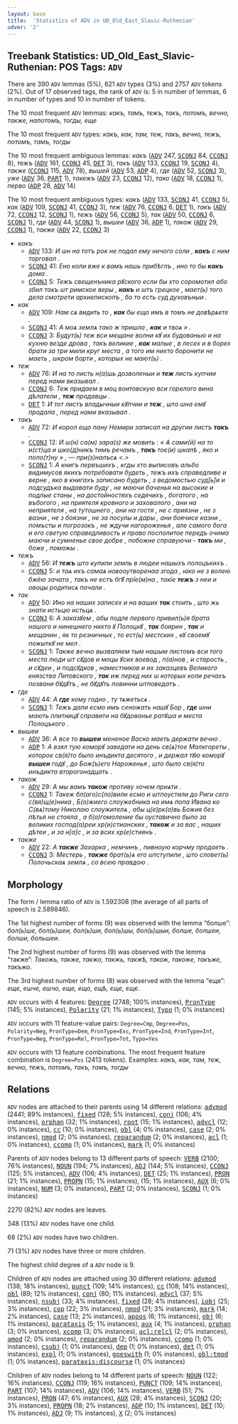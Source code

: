 ```yaml
---
layout: base
title:  'Statistics of ADV in UD_Old_East_Slavic-Ruthenian'
udver: '2'
---
```


## Treebank Statistics: UD_Old_East_Slavic-Ruthenian: POS Tags: `ADV`

There are 390 `ADV` lemmas (5%), 621 `ADV` types (3%) and 2757 `ADV` tokens (2%).
Out of 17 observed tags, the rank of `ADV` is: 5 in number of lemmas, 6 in number of types and 10 in number of tokens.

The 10 most frequent `ADV` lemmas: <em>какъ, тамъ, тежъ, такъ, потомъ, вечно, также, напотомъ, тогды, еще</em>

The 10 most frequent `ADV` types:  <em>какъ, как, там, теж, такъ, вечно, тежъ, потомъ, тамъ, тогды</em>

The 10 most frequent ambiguous lemmas: <em>какъ</em> (<tt><a href="orv_ruthenian-pos-ADV.html">ADV</a></tt> 247, <tt><a href="orv_ruthenian-pos-SCONJ.html">SCONJ</a></tt> 84, <tt><a href="orv_ruthenian-pos-CCONJ.html">CCONJ</a></tt> 8), <em>тежъ</em> (<tt><a href="orv_ruthenian-pos-ADV.html">ADV</a></tt> 161, <tt><a href="orv_ruthenian-pos-CCONJ.html">CCONJ</a></tt> 45, <tt><a href="orv_ruthenian-pos-DET.html">DET</a></tt> 3), <em>такъ</em> (<tt><a href="orv_ruthenian-pos-ADV.html">ADV</a></tt> 133, <tt><a href="orv_ruthenian-pos-CCONJ.html">CCONJ</a></tt> 19, <tt><a href="orv_ruthenian-pos-SCONJ.html">SCONJ</a></tt> 4), <em>также</em> (<tt><a href="orv_ruthenian-pos-CCONJ.html">CCONJ</a></tt> 115, <tt><a href="orv_ruthenian-pos-ADV.html">ADV</a></tt> 78), <em>вышей</em> (<tt><a href="orv_ruthenian-pos-ADV.html">ADV</a></tt> 53, <tt><a href="orv_ruthenian-pos-ADP.html">ADP</a></tt> 4), <em>где</em> (<tt><a href="orv_ruthenian-pos-ADV.html">ADV</a></tt> 52, <tt><a href="orv_ruthenian-pos-SCONJ.html">SCONJ</a></tt> 3), <em>уже</em> (<tt><a href="orv_ruthenian-pos-ADV.html">ADV</a></tt> 36, <tt><a href="orv_ruthenian-pos-PART.html">PART</a></tt> 1), <em>такежъ</em> (<tt><a href="orv_ruthenian-pos-ADV.html">ADV</a></tt> 23, <tt><a href="orv_ruthenian-pos-CCONJ.html">CCONJ</a></tt> 12), <em>тако</em> (<tt><a href="orv_ruthenian-pos-ADV.html">ADV</a></tt> 18, <tt><a href="orv_ruthenian-pos-CCONJ.html">CCONJ</a></tt> 1), <em>перво</em> (<tt><a href="orv_ruthenian-pos-ADP.html">ADP</a></tt> 28, <tt><a href="orv_ruthenian-pos-ADV.html">ADV</a></tt> 14)

The 10 most frequent ambiguous types:  <em>какъ</em> (<tt><a href="orv_ruthenian-pos-ADV.html">ADV</a></tt> 133, <tt><a href="orv_ruthenian-pos-SCONJ.html">SCONJ</a></tt> 41, <tt><a href="orv_ruthenian-pos-CCONJ.html">CCONJ</a></tt> 5), <em>как</em> (<tt><a href="orv_ruthenian-pos-ADV.html">ADV</a></tt> 109, <tt><a href="orv_ruthenian-pos-SCONJ.html">SCONJ</a></tt> 41, <tt><a href="orv_ruthenian-pos-CCONJ.html">CCONJ</a></tt> 3), <em>теж</em> (<tt><a href="orv_ruthenian-pos-ADV.html">ADV</a></tt> 76, <tt><a href="orv_ruthenian-pos-CCONJ.html">CCONJ</a></tt> 6, <tt><a href="orv_ruthenian-pos-DET.html">DET</a></tt> 1), <em>такъ</em> (<tt><a href="orv_ruthenian-pos-ADV.html">ADV</a></tt> 72, <tt><a href="orv_ruthenian-pos-CCONJ.html">CCONJ</a></tt> 12, <tt><a href="orv_ruthenian-pos-SCONJ.html">SCONJ</a></tt> 1), <em>тежъ</em> (<tt><a href="orv_ruthenian-pos-ADV.html">ADV</a></tt> 56, <tt><a href="orv_ruthenian-pos-CCONJ.html">CCONJ</a></tt> 5), <em>так</em> (<tt><a href="orv_ruthenian-pos-ADV.html">ADV</a></tt> 50, <tt><a href="orv_ruthenian-pos-CCONJ.html">CCONJ</a></tt> 6, <tt><a href="orv_ruthenian-pos-SCONJ.html">SCONJ</a></tt> 1), <em>где</em> (<tt><a href="orv_ruthenian-pos-ADV.html">ADV</a></tt> 44, <tt><a href="orv_ruthenian-pos-SCONJ.html">SCONJ</a></tt> 1), <em>вышеи</em> (<tt><a href="orv_ruthenian-pos-ADV.html">ADV</a></tt> 36, <tt><a href="orv_ruthenian-pos-ADP.html">ADP</a></tt> 1), <em>також</em> (<tt><a href="orv_ruthenian-pos-ADV.html">ADV</a></tt> 29, <tt><a href="orv_ruthenian-pos-CCONJ.html">CCONJ</a></tt> 1), <em>также</em> (<tt><a href="orv_ruthenian-pos-ADV.html">ADV</a></tt> 22, <tt><a href="orv_ruthenian-pos-CCONJ.html">CCONJ</a></tt> 3)


* <em>какъ</em>
  * <tt><a href="orv_ruthenian-pos-ADV.html">ADV</a></tt> 133: <em>И ѡн на тотъ рок не подал ему ничого соли , <b>какъ</b> с ним торговал .</em>
  * <tt><a href="orv_ruthenian-pos-SCONJ.html">SCONJ</a></tt> 41: <em>Ено коли вже к вамъ нашь прибѣглъ , ино то бы <b>какъ</b> дома .</em>
  * <tt><a href="orv_ruthenian-pos-CCONJ.html">CCONJ</a></tt> 5: <em>Тежъ свещенъника рꙋского если бы хто соромотил або збил такъ ѡт римское веры , <b>какъ</b> и ѡтъ грецкое , мает(ь) того дела смотрети архиепископъ , бо то есть суд духовъныи .</em>
* <em>как</em>
  * <tt><a href="orv_ruthenian-pos-ADV.html">ADV</a></tt> 109: <em>Нам сѧ видить то , <b>как</b> бы ещо имъ в томъ не довѣрѧете .</em>
  * <tt><a href="orv_ruthenian-pos-SCONJ.html">SCONJ</a></tt> 41: <em>А моѧ землѧ тако ж пришла , <b>как</b> и твоѧ » .</em>
  * <tt><a href="orv_ruthenian-pos-CCONJ.html">CCONJ</a></tt> 3: <em>Будут(ь) теж вси мещане волни кꙋ их будованью и на кухню везде дрова , такъ великие , <b>как</b> малые , в лесех и в борех брати за три мили круг места , а того им нихто боронити не маеть , ѡкром борти , которых не мают(ь) .</em>
* <em>теж</em>
  * <tt><a href="orv_ruthenian-pos-ADV.html">ADV</a></tt> 76: <em>И на то листь н(а)шь дозволеныи и <b>теж</b> листь купчии перед нами вказывал .</em>
  * <tt><a href="orv_ruthenian-pos-CCONJ.html">CCONJ</a></tt> 6: <em>Теж придаем в моц воитовскую вси горелого вина дѣлатели , <b>теж</b> продавцы .</em>
  * <tt><a href="orv_ruthenian-pos-DET.html">DET</a></tt> 1: <em>И тот листъ владычныи кꙋпчии и <b>теж</b> , што ѡна емꙋ продала , перед нами вказывал .</em>
* <em>такъ</em>
  * <tt><a href="orv_ruthenian-pos-ADV.html">ADV</a></tt> 72: <em>И корол ещо пану Немири записал на другии листъ <b>такъ</b> .</em>
  * <tt><a href="orv_ruthenian-pos-CCONJ.html">CCONJ</a></tt> 12: <em>И ѡ(н) са(м) зара(з) же мовить : « Ѧ сами(й) на то и(ст)ца и шко(д)никъ тимъ речамъ , <b>такъ</b> тоє(и) шкапѣ , яко и поло(т)ну » , — при(з)налъсѧ <.></em>
  * <tt><a href="orv_ruthenian-pos-SCONJ.html">SCONJ</a></tt> 1: <em>А книгъ первъшихъ , кгды хто выписовъ альбо видимусов якихъ потребовати будеть , тежъ ихъ справедливе и верне , яко в книгахъ записано будеть , з ведомостью суд[ь]и и подсудъка выдавати буду , не маючи баченья на высокие и подлые станы , на достойностяхъ седячихъ , богатого , на въбогого , на приятеля кровного и заховалого , ани на неприятеля , на тутошнего , ани на гостя , не с приязни , не з вазни , не з боязни , не за посулы и дары , ани боячисе казни , помъсты и погрозокъ , не ждучи нагороженья , але самого бога и его светую справедливость и право посполитое передъ очима маючи и сумненье свое добре , побожне справуючи - <b>такъ</b> ми , боже , поможы .</em>
* <em>тежъ</em>
  * <tt><a href="orv_ruthenian-pos-ADV.html">ADV</a></tt> 56: <em>И <b>тежъ</b> што купили земль в людеи нашыхъ полоцъкихъ .</em>
  * <tt><a href="orv_ruthenian-pos-CCONJ.html">CCONJ</a></tt> 5: <em>и таѧ ихъ самаѧ новооутворенаа згода , ꙗко не з волею бж̃ею зачата , такъ не eстъ бг̃ꙋ прїe(м)на , такїe <b>тежъ</b> з неи и овоцы родитисѧ почали .</em>
* <em>так</em>
  * <tt><a href="orv_ruthenian-pos-ADV.html">ADV</a></tt> 50: <em>Ино на наших записех и на ваших <b>так</b> стоить , што жь знати истьцю истьцѧ .</em>
  * <tt><a href="orv_ruthenian-pos-CCONJ.html">CCONJ</a></tt> 6: <em>А заказꙋем , абы подле первого привил(ь)я брата нашого и нинешнего нихто ꙋ Полоцкꙋ , <b>так</b> боярин , <b>так</b> и мещанин , як то резничных , то ест(ь) местских , кꙋ своемꙋ пожыткꙋ не мел .</em>
  * <tt><a href="orv_ruthenian-pos-SCONJ.html">SCONJ</a></tt> 1: <em>Также вечно вызваляем тым нашым листомъ вси того места люди ѡт сꙋдов и моцы ꙋсих воевод , п(а)нов , и старость , и сꙋдеи , и подсꙋдков , наместников и их заказцевъ Великого князства Литовского , <b>так</b> иж перед них ѡ которых коли речахъ позвани бꙋдꙋтъ , не бꙋдꙋть повинни ѡтповедатъ .</em>
* <em>где</em>
  * <tt><a href="orv_ruthenian-pos-ADV.html">ADV</a></tt> 44: <em>А <b>где</b> кому годно , ту тѧжетьсѧ .</em>
  * <tt><a href="orv_ruthenian-pos-SCONJ.html">SCONJ</a></tt> 1: <em>Тежъ дали есмо имъ сеножать нашꙋ Бор , <b>где</b> ѡни мають плитницꙋ справити на бꙋдованье ратꙋша и места Полоцъкого .</em>
* <em>вышеи</em>
  * <tt><a href="orv_ruthenian-pos-ADV.html">ADV</a></tt> 36: <em>А все то <b>вышеи</b> мененое Васко маеть держати вечно .</em>
  * <tt><a href="orv_ruthenian-pos-ADP.html">ADP</a></tt> 1: <em>А взял тую коморꙋ заведати на день св(ѧ)тое Малкгореты , которое св(я)то было инъдикта десятого , и держал тꙋю коморꙋ <b>вышеи</b> годꙋ , до Бож(ъ)его Нароженья , што было св(я)то инъдикта второгонадцать .</em>
* <em>також</em>
  * <tt><a href="orv_ruthenian-pos-ADV.html">ADV</a></tt> 29: <em>А мы вамъ <b>також</b> противу хочем приѧти .</em>
  * <tt><a href="orv_ruthenian-pos-CCONJ.html">CCONJ</a></tt> 1: <em>Такеж бл(аго)с(ло)вили есмо и ѡтпоустили до Риги сего с(вя)щ(е)ника , Б(о)жиего слоужебника на имѧ попа Ивана ко С(вѧ)тому Николаю слоужителѧ , абы ц(е)рк(о)вь Божия без пѣтья не стояла , а б(о)гомоление бы оуставично было за великих господ(а)реи хр(и)стианских , <b>також</b> и за вас , наших дѣтеи , и за н[а]с , и за всих хр(е)стиянъ .</em>
* <em>также</em>
  * <tt><a href="orv_ruthenian-pos-ADV.html">ADV</a></tt> 22: <em>А <b>также</b> Захарка , немчинъ , пивноую корчму продаеть .</em>
  * <tt><a href="orv_ruthenian-pos-CCONJ.html">CCONJ</a></tt> 3: <em>Местерь , <b>также</b> брат(ь)ѧ его ѡтступили , што словет(ь) Полочьскаѧ землѧ , со всею правдою .</em>

## Morphology

The form / lemma ratio of `ADV` is 1.592308 (the average of all parts of speech is 2.589846).

The 1st highest number of forms (9) was observed with the lemma “болше”: <em>бол(ь)ше, бол(ь)шеи, бол(ь)ши, бол(ь)шы, бол(ь)шыи, болше, болшеи, болши, большеи</em>.

The 2nd highest number of forms (9) was observed with the lemma “также”: <em>Такожь, также, такжо, такжь, такжѣ, також, такоже, такъже, такъжо</em>.

The 3rd highest number of forms (8) was observed with the lemma “еще”: <em>eще, ешче, ешчо, еще, ещо, ещѣ, єще, єщє</em>.

`ADV` occurs with 4 features: <tt><a href="orv_ruthenian-feat-Degree.html">Degree</a></tt> (2748; 100% instances), <tt><a href="orv_ruthenian-feat-PronType.html">PronType</a></tt> (145; 5% instances), <tt><a href="orv_ruthenian-feat-Polarity.html">Polarity</a></tt> (21; 1% instances), <tt><a href="orv_ruthenian-feat-Typo.html">Typo</a></tt> (1; 0% instances)

`ADV` occurs with 11 feature-value pairs: `Degree=Cmp`, `Degree=Pos`, `Polarity=Neg`, `PronType=Dem`, `PronType=Exc`, `PronType=Ind`, `PronType=Int`, `PronType=Neg`, `PronType=Rel`, `PronType=Tot`, `Typo=Yes`

`ADV` occurs with 13 feature combinations.
The most frequent feature combination is `Degree=Pos` (2413 tokens).
Examples: <em>какъ, как, там, теж, вечно, тежъ, потомъ, такъ, тамъ, тогды</em>


## Relations

`ADV` nodes are attached to their parents using 14 different relations: <tt><a href="orv_ruthenian-dep-advmod.html">advmod</a></tt> (2441; 89% instances), <tt><a href="orv_ruthenian-dep-fixed.html">fixed</a></tt> (128; 5% instances), <tt><a href="orv_ruthenian-dep-conj.html">conj</a></tt> (106; 4% instances), <tt><a href="orv_ruthenian-dep-orphan.html">orphan</a></tt> (32; 1% instances), <tt><a href="orv_ruthenian-dep-root.html">root</a></tt> (15; 1% instances), <tt><a href="orv_ruthenian-dep-advcl.html">advcl</a></tt> (12; 0% instances), <tt><a href="orv_ruthenian-dep-cc.html">cc</a></tt> (10; 0% instances), <tt><a href="orv_ruthenian-dep-obl.html">obl</a></tt> (4; 0% instances), <tt><a href="orv_ruthenian-dep-case.html">case</a></tt> (2; 0% instances), <tt><a href="orv_ruthenian-dep-nmod.html">nmod</a></tt> (2; 0% instances), <tt><a href="orv_ruthenian-dep-reparandum.html">reparandum</a></tt> (2; 0% instances), <tt><a href="orv_ruthenian-dep-acl.html">acl</a></tt> (1; 0% instances), <tt><a href="orv_ruthenian-dep-ccomp.html">ccomp</a></tt> (1; 0% instances), <tt><a href="orv_ruthenian-dep-mark.html">mark</a></tt> (1; 0% instances)

Parents of `ADV` nodes belong to 13 different parts of speech: <tt><a href="orv_ruthenian-pos-VERB.html">VERB</a></tt> (2100; 76% instances), <tt><a href="orv_ruthenian-pos-NOUN.html">NOUN</a></tt> (194; 7% instances), <tt><a href="orv_ruthenian-pos-ADJ.html">ADJ</a></tt> (144; 5% instances), <tt><a href="orv_ruthenian-pos-CCONJ.html">CCONJ</a></tt> (125; 5% instances), <tt><a href="orv_ruthenian-pos-ADV.html">ADV</a></tt> (106; 4% instances), <tt><a href="orv_ruthenian-pos-DET.html">DET</a></tt> (25; 1% instances), <tt><a href="orv_ruthenian-pos-PRON.html">PRON</a></tt> (21; 1% instances), <tt><a href="orv_ruthenian-pos-PROPN.html">PROPN</a></tt> (15; 1% instances),  (15; 1% instances), <tt><a href="orv_ruthenian-pos-AUX.html">AUX</a></tt> (6; 0% instances), <tt><a href="orv_ruthenian-pos-NUM.html">NUM</a></tt> (3; 0% instances), <tt><a href="orv_ruthenian-pos-PART.html">PART</a></tt> (2; 0% instances), <tt><a href="orv_ruthenian-pos-SCONJ.html">SCONJ</a></tt> (1; 0% instances)

2270 (82%) `ADV` nodes are leaves.

348 (13%) `ADV` nodes have one child.

68 (2%) `ADV` nodes have two children.

71 (3%) `ADV` nodes have three or more children.

The highest child degree of a `ADV` node is 9.

Children of `ADV` nodes are attached using 30 different relations: <tt><a href="orv_ruthenian-dep-advmod.html">advmod</a></tt> (138; 18% instances), <tt><a href="orv_ruthenian-dep-punct.html">punct</a></tt> (109; 14% instances), <tt><a href="orv_ruthenian-dep-cc.html">cc</a></tt> (108; 14% instances), <tt><a href="orv_ruthenian-dep-obl.html">obl</a></tt> (89; 12% instances), <tt><a href="orv_ruthenian-dep-conj.html">conj</a></tt> (80; 11% instances), <tt><a href="orv_ruthenian-dep-advcl.html">advcl</a></tt> (37; 5% instances), <tt><a href="orv_ruthenian-dep-nsubj.html">nsubj</a></tt> (33; 4% instances), <tt><a href="orv_ruthenian-dep-fixed.html">fixed</a></tt> (28; 4% instances), <tt><a href="orv_ruthenian-dep-iobj.html">iobj</a></tt> (25; 3% instances), <tt><a href="orv_ruthenian-dep-cop.html">cop</a></tt> (22; 3% instances), <tt><a href="orv_ruthenian-dep-nmod.html">nmod</a></tt> (21; 3% instances), <tt><a href="orv_ruthenian-dep-mark.html">mark</a></tt> (14; 2% instances), <tt><a href="orv_ruthenian-dep-case.html">case</a></tt> (13; 2% instances), <tt><a href="orv_ruthenian-dep-appos.html">appos</a></tt> (6; 1% instances), <tt><a href="orv_ruthenian-dep-obj.html">obj</a></tt> (6; 1% instances), <tt><a href="orv_ruthenian-dep-parataxis.html">parataxis</a></tt> (5; 1% instances), <tt><a href="orv_ruthenian-dep-aux.html">aux</a></tt> (4; 1% instances), <tt><a href="orv_ruthenian-dep-orphan.html">orphan</a></tt> (3; 0% instances), <tt><a href="orv_ruthenian-dep-xcomp.html">xcomp</a></tt> (3; 0% instances), <tt><a href="orv_ruthenian-dep-acl-relcl.html">acl:relcl</a></tt> (2; 0% instances), <tt><a href="orv_ruthenian-dep-amod.html">amod</a></tt> (2; 0% instances), <tt><a href="orv_ruthenian-dep-reparandum.html">reparandum</a></tt> (2; 0% instances), <tt><a href="orv_ruthenian-dep-ccomp.html">ccomp</a></tt> (1; 0% instances), <tt><a href="orv_ruthenian-dep-csubj.html">csubj</a></tt> (1; 0% instances), <tt><a href="orv_ruthenian-dep-dep.html">dep</a></tt> (1; 0% instances), <tt><a href="orv_ruthenian-dep-det.html">det</a></tt> (1; 0% instances), <tt><a href="orv_ruthenian-dep-expl.html">expl</a></tt> (1; 0% instances), <tt><a href="orv_ruthenian-dep-goeswith.html">goeswith</a></tt> (1; 0% instances), <tt><a href="orv_ruthenian-dep-obl-tmod.html">obl:tmod</a></tt> (1; 0% instances), <tt><a href="orv_ruthenian-dep-parataxis-discourse.html">parataxis:discourse</a></tt> (1; 0% instances)

Children of `ADV` nodes belong to 14 different parts of speech: <tt><a href="orv_ruthenian-pos-NOUN.html">NOUN</a></tt> (122; 16% instances), <tt><a href="orv_ruthenian-pos-CCONJ.html">CCONJ</a></tt> (119; 16% instances), <tt><a href="orv_ruthenian-pos-PUNCT.html">PUNCT</a></tt> (109; 14% instances), <tt><a href="orv_ruthenian-pos-PART.html">PART</a></tt> (107; 14% instances), <tt><a href="orv_ruthenian-pos-ADV.html">ADV</a></tt> (106; 14% instances), <tt><a href="orv_ruthenian-pos-VERB.html">VERB</a></tt> (51; 7% instances), <tt><a href="orv_ruthenian-pos-PRON.html">PRON</a></tt> (47; 6% instances), <tt><a href="orv_ruthenian-pos-AUX.html">AUX</a></tt> (28; 4% instances), <tt><a href="orv_ruthenian-pos-SCONJ.html">SCONJ</a></tt> (20; 3% instances), <tt><a href="orv_ruthenian-pos-PROPN.html">PROPN</a></tt> (18; 2% instances), <tt><a href="orv_ruthenian-pos-ADP.html">ADP</a></tt> (10; 1% instances), <tt><a href="orv_ruthenian-pos-DET.html">DET</a></tt> (10; 1% instances), <tt><a href="orv_ruthenian-pos-ADJ.html">ADJ</a></tt> (9; 1% instances), <tt><a href="orv_ruthenian-pos-X.html">X</a></tt> (2; 0% instances)

